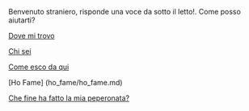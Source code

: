 Benvenuto straniero, risponde una voce da sotto il letto!. Come posso aiutarti?

[Dove mi trovo](dove/dove.md)

[Chi sei](chi/chi.md)

[Come esco da qui](uscita/uscita.md)

[Ho Fame] (ho_fame/ho_fame.md)

[Che fine ha fatto la mia peperonata?](peperonata/peperonata.md)
